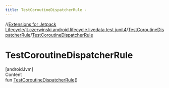 ```yaml
---
title: TestCoroutineDispatcherRule -
---
```

//[Extensions for Jetpack Lifecycle](../../index.html)/[it.czerwinski.android.lifecycle.livedata.test.junit4](../index.html)/[TestCoroutineDispatcherRule](index.html)/[TestCoroutineDispatcherRule](-test-coroutine-dispatcher-rule.html)



# TestCoroutineDispatcherRule  
[androidJvm]  
Content  
fun [TestCoroutineDispatcherRule](-test-coroutine-dispatcher-rule.html)()  



